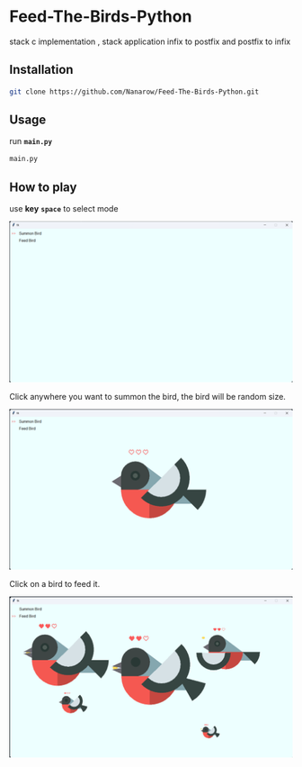 # Feed-The-Birds-Python
stack c implementation , stack application infix to postfix and postfix to infix

## Installation

```bash
git clone https://github.com/Nanarow/Feed-The-Birds-Python.git
```

## Usage
run **`main.py`**
```bash
main.py
```

## How to play
use **key** **`space`** to select mode

![](https://github.com/Nanarow/Feed-The-Birds-Python/blob/main/screenshot/1.png?raw=true)

Click anywhere you want to summon the bird, the bird will be random size.

![](https://github.com/Nanarow/Feed-The-Birds-Python/blob/main/screenshot/2.png?raw=true)

Click on a bird to feed it.

![](https://github.com/Nanarow/Feed-The-Birds-Python/blob/main/screenshot/3.png?raw=true)
